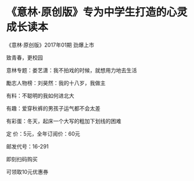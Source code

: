 # 《意林·原创版》专为中学生打造的心灵成长读本

《意林·原创版》2017年01期 劲爆上市 

致青春，更校园 

意林专题：娄艺潇：我不拍戏的时候，就想用力地去生活 

勵志人物榜：刘昊然：我的十八岁，我做主 

有料：不聪明的我如何进北大 

有趣：爱穿秋裤的男孩子运气都不会太差 

有彩蛋：冬天，起床一个大写的粗加下划线的困难 

定 价：5元，全年订阅价：60元 

邮发代号：16-291 

即刻扫码购买 

可领取10元优惠券